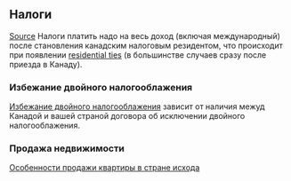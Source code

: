## Налоги
[Source](https://t.me/canada_finances/84187)
Налоги платить надо на весь доход (включая международный) после становления канадским налоговым резидентом, что происходит при появлении [residential ties](https://www.canada.ca/en/revenue-agency/services/tax/international-non-residents/information-been-moved/determining-your-residency-status.html) (в большинстве случаев сразу после приезда в Канаду).

### Избежание двойного налогооблажения
[Избежание двойного налогооблажения](double_taxation) зависит от наличия межуд Канадой и вашей страной договора об исключении двойного налогооблажения.

### Продажа недвижимости
[Особенности продажи квартиры в стране исхода](foreign_realestate_property)